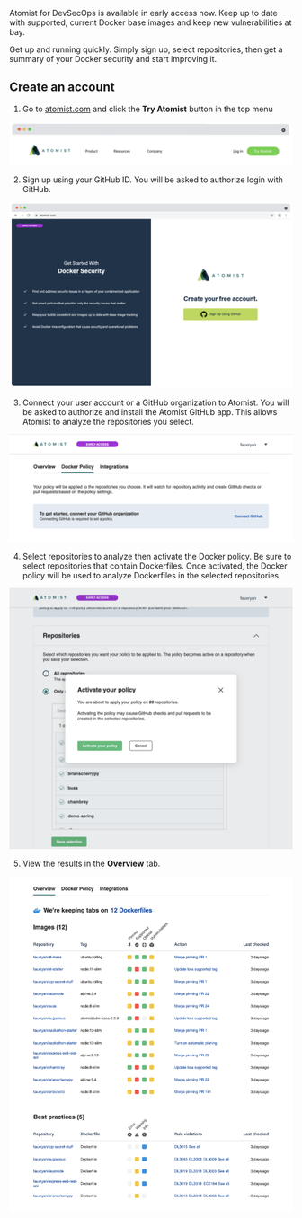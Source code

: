 Atomist for DevSecOps is available in early access now. 
Keep up to date with supported, current Docker base images and keep new vulnerabilities at bay.

[early-access]: https://atomist.com/devsecops (Request early access)

Get up and running quickly. Simply sign up, select repositories, then get a summary of your 
Docker security and start improving it.

## Create an account

1. Go to [atomist.com](https://atomist.com) and click the **Try Atomist** button in the top menu

![Try Atomist button](img/getting-started/try-atomist.png)

2. Sign up using your GitHub ID. You will be asked to authorize login with GitHub.

![Sign up](img/getting-started/sign-up.png)

3. Connect your user account or a GitHub organization to Atomist. You will be asked to authorize 
and install the Atomist GitHub app. This allows Atomist to analyze the repositories you select.

![Connect GitHub](img/getting-started/connect-github.png)

4. Select repositories to analyze then activate the Docker policy. Be sure to select repositories 
that contain Dockerfiles. Once activated, the Docker policy will be used to analyze Dockerfiles in the 
selected repositories.

![Select repositories](img/getting-started/select-repos.png)

5. View the results in the **Overview** tab.

![Overview](img/getting-started/overview.png)

